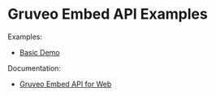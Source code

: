# Gruveo Embed API Examples

Examples:

* [Basic Demo](basic-demo/README.md)

Documentation:

* [Gruveo Embed API for Web](https://about.gruveo.com/developers/embed-api/)
